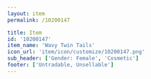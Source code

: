 ```yaml
---
layout: item
permalink: /10200147

title: Item
id: '10200147'
item_name: 'Wavy Twin Tails'
icon_url: 'item/icon/customize/10200147.png'
sub_header: ['Gender: Female', 'Cosmetic']
footer: ['Untradable, Unsellable']
---
```

